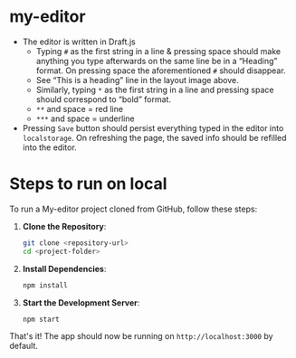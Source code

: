 # my-editor

- The editor is written in Draft.js
  - Typing `#` as the first string in a line & pressing space should make anything you type afterwards on the same line be in a “Heading” format. On pressing space the aforementioned `#` should disappear.
  - See “This is a heading” line in the layout image above.
  - Similarly, typing `*` as the first string in a line and pressing space should correspond to “bold” format.
  - `**` and space = red line
  - `***` and space = underline
- Pressing `Save` button should persist everything typed in the editor into `localstorage`. On refreshing the page, the saved info should be refilled into the editor.

# Steps to run on local
To run a My-editor project cloned from GitHub, follow these steps:

1. **Clone the Repository**:
   ```bash
   git clone <repository-url>
   cd <project-folder>
   ```

2. **Install Dependencies**:
   ```bash
   npm install
   ```

3. **Start the Development Server**:
   ```bash
   npm start
   ```

That's it! The app should now be running on `http://localhost:3000` by default.
